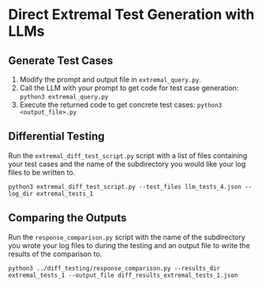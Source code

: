 # Direct Extremal Test Generation with LLMs

## Generate Test Cases

1. Modify the prompt and output file in `extremal_query.py`. 
2. Call the LLM with your prompt to get code for test case generation: `python3 extremal_query.py`
2. Execute the returned code to get concrete test cases: `python3 <output_file>.py`

## Differential Testing
Run the `extremal_diff_test_script.py` script with a list of files containing your test cases and the name of the subdirectory you would like your log files to be written to.
```
python3 extremal_diff_test_script.py --test_files llm_tests_4.json --log_dir extremal_tests_1
```

## Comparing the Outputs
Run the `response_comparison.py` script with the name of the subdirectory you wrote your log files to during the testing and an output file to write the results of the comparison to.
```
python3 ../diff_testing/response_comparison.py --results_dir extremal_tests_1 --output_file diff_results_extremal_tests_1.json
```